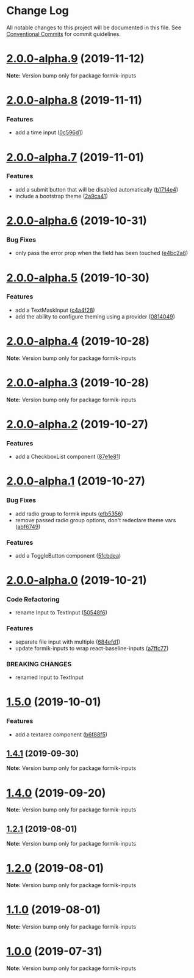 # Change Log

All notable changes to this project will be documented in this file.
See [Conventional Commits](https://conventionalcommits.org) for commit guidelines.

# [2.0.0-alpha.9](https://github.com/promptworks/react-forms/tree/master/packages/formik-inputs/compare/v2.0.0-alpha.8...v2.0.0-alpha.9) (2019-11-12)

**Note:** Version bump only for package formik-inputs





# [2.0.0-alpha.8](https://github.com/promptworks/react-forms/tree/master/packages/formik-inputs/compare/v2.0.0-alpha.7...v2.0.0-alpha.8) (2019-11-11)


### Features

* add a time input ([0c596d1](https://github.com/promptworks/react-forms/tree/master/packages/formik-inputs/commit/0c596d1399107401675368d183cc361505707f3b))





# [2.0.0-alpha.7](https://github.com/promptworks/react-forms/tree/master/packages/formik-inputs/compare/v2.0.0-alpha.6...v2.0.0-alpha.7) (2019-11-01)


### Features

* add a submit button that will be disabled automatically ([b1714e4](https://github.com/promptworks/react-forms/tree/master/packages/formik-inputs/commit/b1714e47fb1d069f51d6da3bdbd07e8bd859fda3))
* include a bootstrap theme ([2a9ca41](https://github.com/promptworks/react-forms/tree/master/packages/formik-inputs/commit/2a9ca41c9e97fd648f15c0080f4a3aa86335fabb))





# [2.0.0-alpha.6](https://github.com/promptworks/react-forms/tree/master/packages/formik-inputs/compare/v2.0.0-alpha.5...v2.0.0-alpha.6) (2019-10-31)


### Bug Fixes

* only pass the error prop when the field has been touched ([e4bc2a8](https://github.com/promptworks/react-forms/tree/master/packages/formik-inputs/commit/e4bc2a8a342d1ee07b5c04871a4fcd720d976c3a))





# [2.0.0-alpha.5](https://github.com/promptworks/react-forms/tree/master/packages/formik-inputs/compare/v2.0.0-alpha.4...v2.0.0-alpha.5) (2019-10-30)


### Features

* add a TextMaskInput ([c4a4f28](https://github.com/promptworks/react-forms/tree/master/packages/formik-inputs/commit/c4a4f289d284ea9fb050598bcdacb39c30df99da))
* add the ability to configure theming using a provider ([0814049](https://github.com/promptworks/react-forms/tree/master/packages/formik-inputs/commit/081404939400f05fe8b52f9d9f549beb09133bd8))





# [2.0.0-alpha.4](https://github.com/promptworks/react-forms/tree/master/packages/formik-inputs/compare/v2.0.0-alpha.3...v2.0.0-alpha.4) (2019-10-28)

**Note:** Version bump only for package formik-inputs





# [2.0.0-alpha.3](https://github.com/promptworks/react-forms/tree/master/packages/formik-inputs/compare/v2.0.0-alpha.2...v2.0.0-alpha.3) (2019-10-28)

**Note:** Version bump only for package formik-inputs





# [2.0.0-alpha.2](https://github.com/promptworks/react-forms/tree/master/packages/formik-inputs/compare/v2.0.0-alpha.1...v2.0.0-alpha.2) (2019-10-27)


### Features

* add a CheckboxList component ([87e1e81](https://github.com/promptworks/react-forms/tree/master/packages/formik-inputs/commit/87e1e810db8262c4a6cdaf840282cfe1137269c3))





# [2.0.0-alpha.1](https://github.com/promptworks/react-forms/tree/master/packages/formik-inputs/compare/v2.0.0-alpha.0...v2.0.0-alpha.1) (2019-10-27)


### Bug Fixes

* add radio group to formik inputs ([efb5356](https://github.com/promptworks/react-forms/tree/master/packages/formik-inputs/commit/efb5356012e9d92a11243d665e9e6b14cfaaf7fd))
* remove passed radio group options, don't redeclare theme vars ([abf6749](https://github.com/promptworks/react-forms/tree/master/packages/formik-inputs/commit/abf6749357949398d180a2b672d3e2376a10955b))


### Features

* add a ToggleButton component ([5fcbdea](https://github.com/promptworks/react-forms/tree/master/packages/formik-inputs/commit/5fcbdeaae41294439c897b26e7f7215ca150d36a))





# [2.0.0-alpha.0](https://github.com/promptworks/react-forms/tree/master/packages/formik-inputs/compare/v1.5.0...v2.0.0-alpha.0) (2019-10-21)


### Code Refactoring

* rename Input to TextInput ([50548f6](https://github.com/promptworks/react-forms/tree/master/packages/formik-inputs/commit/50548f6a098a6ce7b5cdf113952d8294ddb18236))


### Features

* separate file input with multiple ([684efd1](https://github.com/promptworks/react-forms/tree/master/packages/formik-inputs/commit/684efd1857f5b1a355fc3d803e64e0262ece9e67))
* update formik-inputs to wrap react-baseline-inputs ([a7ffc77](https://github.com/promptworks/react-forms/tree/master/packages/formik-inputs/commit/a7ffc77d45c8dc66b6985a864d72ac63137a6ada))


### BREAKING CHANGES

* renamed Input to TextInput





# [1.5.0](https://github.com/promptworks/react-baseline-inputs/compare/v1.4.1...v1.5.0) (2019-10-01)


### Features

* add a textarea component ([b6f88f5](https://github.com/promptworks/react-baseline-inputs/commit/b6f88f5))





## [1.4.1](https://github.com/promptworks/react-baseline-inputs/compare/v1.4.0...v1.4.1) (2019-09-30)

**Note:** Version bump only for package formik-inputs





# [1.4.0](https://github.com/promptworks/react-baseline-inputs/compare/v1.3.0...v1.4.0) (2019-09-20)

**Note:** Version bump only for package formik-inputs





## [1.2.1](https://github.com/promptworks/react-baseline-inputs/compare/v1.2.0...v1.2.1) (2019-08-01)

**Note:** Version bump only for package formik-inputs





# [1.2.0](https://github.com/promptworks/react-baseline-inputs/compare/v1.1.0...v1.2.0) (2019-08-01)

**Note:** Version bump only for package formik-inputs





# [1.1.0](https://github.com/promptworks/react-baseline-inputs/compare/v1.0.0...v1.1.0) (2019-08-01)

**Note:** Version bump only for package formik-inputs





# [1.0.0](https://github.com/promptworks/react-baseline-inputs/compare/v0.6.12...v1.0.0) (2019-07-31)

**Note:** Version bump only for package formik-inputs
